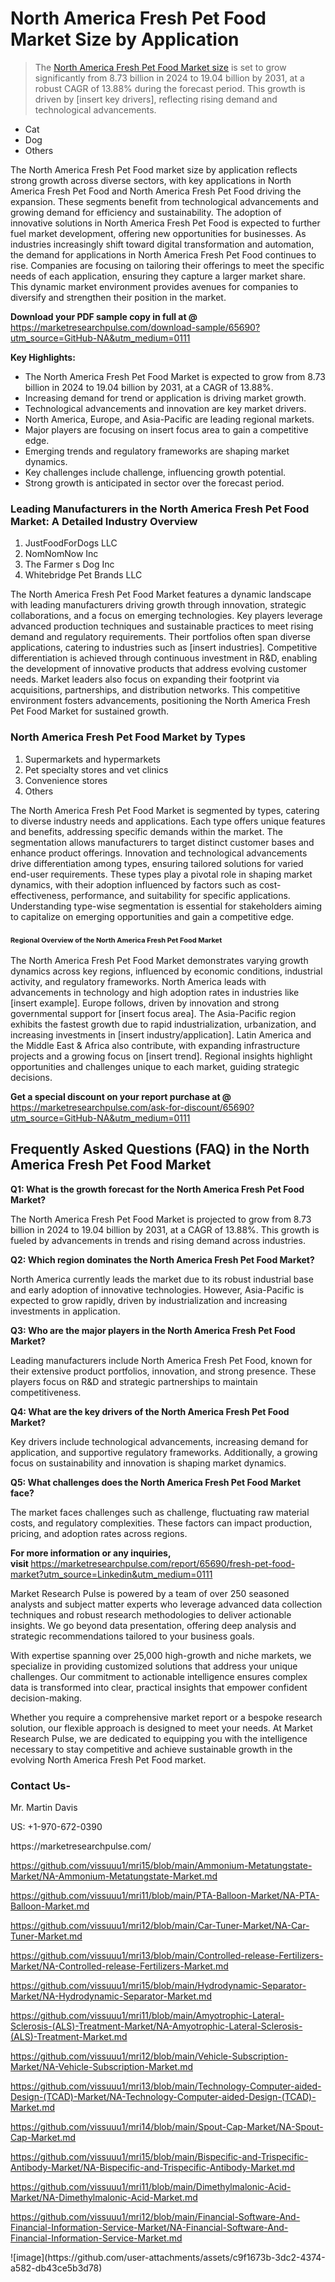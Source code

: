 <h1>North America Fresh Pet Food Market&nbsp;Size by Application</h1><blockquote><p>The <a href="https://marketresearchpulse.com/download-sample/65690?utm_source=GitHub-NA&amp;utm_medium=0111">North America Fresh Pet Food Market size</a> is set to grow significantly from 8.73 billion in 2024 to 19.04 billion by 2031, at a robust CAGR of 13.88% during the forecast period. This growth is driven by [insert key drivers], reflecting rising demand and technological advancements.</p></blockquote><ul><li>Cat <li> Dog <li> Others</li></ul><p>The North America Fresh Pet Food market size by application reflects strong growth across diverse sectors, with key applications in North America Fresh Pet Food and North America Fresh Pet Food driving the expansion. These segments benefit from technological advancements and growing demand for efficiency and sustainability. The adoption of innovative solutions in North America Fresh Pet Food is expected to further fuel market development, offering new opportunities for businesses. As industries increasingly shift toward digital transformation and automation, the demand for applications in North America Fresh Pet Food continues to rise. Companies are focusing on tailoring their offerings to meet the specific needs of each application, ensuring they capture a larger market share. This dynamic market environment provides avenues for companies to diversify and strengthen their position in the market.</p><p><strong>Download your PDF sample copy in full at @ </strong><a href="https://marketresearchpulse.com/download-sample/65690?utm_source=GitHub-NA&amp;utm_medium=0111">https://marketresearchpulse.com/download-sample/65690?utm_source=GitHub-NA&amp;utm_medium=0111</a></p><p><strong>Key Highlights: </strong></p><ul><li>The North America Fresh Pet Food Market is expected to grow from 8.73 billion in 2024 to 19.04 billion by 2031, at a CAGR of 13.88%.</li><li>Increasing demand for trend or application is driving market growth.</li><li>Technological advancements and innovation are key market drivers.</li><li>North America, Europe, and Asia-Pacific are leading regional markets.</li><li>Major players are focusing on insert focus area to gain a competitive edge.</li><li>Emerging trends and regulatory frameworks are shaping market dynamics.</li><li>Key challenges include challenge, influencing growth potential.</li><li>Strong growth is anticipated in sector over the forecast period.</li></ul><h3>Leading Manufacturers in the North America Fresh Pet Food Market: A Detailed Industry Overview</h3><ol><li>JustFoodForDogs LLC</li><li>NomNomNow Inc</li><li>The Farmer s Dog Inc</li><li>Whitebridge Pet Brands LLC</li></ol><div class="flex max-w-full flex-col flex-grow"><div class="min-h-8 text-message flex w-full flex-col items-end gap-2 whitespace-normal break-words [.text-message+&amp;]:mt-5" dir="auto" data-message-author-role="assistant" data-message-id="fd8432e4-4910-450d-b182-61b7bfb0a01f" data-message-model-slug="gpt-4o"><div class="flex w-full flex-col gap-1 empty:hidden first:pt-[3px]"><div class="markdown prose w-full break-words dark:prose-invert light"><p>The North America Fresh Pet Food Market features a dynamic landscape with leading manufacturers driving growth through innovation, strategic collaborations, and a focus on emerging technologies. Key players leverage advanced production techniques and sustainable practices to meet rising demand and regulatory requirements. Their portfolios often span diverse applications, catering to industries such as [insert industries]. Competitive differentiation is achieved through continuous investment in R&amp;D, enabling the development of innovative products that address evolving customer needs. Market leaders also focus on expanding their footprint via acquisitions, partnerships, and distribution networks. This competitive environment fosters advancements, positioning the North America Fresh Pet Food Market for sustained growth.</p></div></div></div></div><h3>North America Fresh Pet Food Market by Types</h3><ol><li>Supermarkets and hypermarkets <li> Pet specialty stores and vet clinics <li> Convenience stores <li> Others</li></ol><div class="flex max-w-full flex-col flex-grow"><div class="min-h-8 text-message flex w-full flex-col items-end gap-2 whitespace-normal break-words [.text-message+&amp;]:mt-5" dir="auto" data-message-author-role="assistant" data-message-id="084470be-0bb7-4664-bddf-5156b4f41249" data-message-model-slug="gpt-4o-mini"><div class="flex w-full flex-col gap-1 empty:hidden first:pt-[3px]"><div class="markdown prose w-full break-words dark:prose-invert light"><p>The North America Fresh Pet Food Market is segmented by types, catering to diverse industry needs and applications. Each type offers unique features and benefits, addressing specific demands within the market. The segmentation allows manufacturers to target distinct customer bases and enhance product offerings. Innovation and technological advancements drive differentiation among types, ensuring tailored solutions for varied end-user requirements. These types play a pivotal role in shaping market dynamics, with their adoption influenced by factors such as cost-effectiveness, performance, and suitability for specific applications. Understanding type-wise segmentation is essential for stakeholders aiming to capitalize on emerging opportunities and gain a competitive edge.</p></div></div></div></div><h3><span style="font-size: 11px;">Regional Overview of the North America Fresh Pet Food Market</span></h3><div class="flex max-w-full flex-col flex-grow"><div class="min-h-8 text-message flex w-full flex-col items-end gap-2 whitespace-normal break-words [.text-message+&amp;]:mt-5" dir="auto" data-message-author-role="assistant" data-message-id="e9038762-ce64-4e30-91c9-9bd413514231" data-message-model-slug="gpt-4o-mini"><div class="flex w-full flex-col gap-1 empty:hidden first:pt-[3px]"><div class="markdown prose w-full break-words dark:prose-invert light"><p>The North America Fresh Pet Food Market demonstrates varying growth dynamics across key regions, influenced by economic conditions, industrial activity, and regulatory frameworks. North America leads with advancements in technology and high adoption rates in industries like [insert example]. Europe follows, driven by innovation and strong governmental support for [insert focus area]. The Asia-Pacific region exhibits the fastest growth due to rapid industrialization, urbanization, and increasing investments in [insert industry/application]. Latin America and the Middle East &amp; Africa also contribute, with expanding infrastructure projects and a growing focus on [insert trend]. Regional insights highlight opportunities and challenges unique to each market, guiding strategic decisions.</p></div></div></div></div><p><strong>Get a special discount on your report purchase at @ </strong><a href="https://marketresearchpulse.com/ask-for-discount/65690?utm_source=GitHub-NA&amp;utm_medium=0111">https://marketresearchpulse.com/ask-for-discount/65690?utm_source=GitHub-NA&amp;utm_medium=0111</a></p><h2>Frequently Asked Questions (FAQ) in the North America Fresh Pet Food Market</h2><p><strong>Q1: What is the growth forecast for the North America Fresh Pet Food Market?</strong></p><p>The North America Fresh Pet Food Market is projected to grow from 8.73 billion in 2024 to 19.04 billion by 2031, at a CAGR of 13.88%. This growth is fueled by advancements in trends and rising demand across industries.</p><p><strong>Q2: Which region dominates the North America Fresh Pet Food Market?</strong></p><p>North America currently leads the market due to its robust industrial base and early adoption of innovative technologies. However, Asia-Pacific is expected to grow rapidly, driven by industrialization and increasing investments in application.</p><p><strong>Q3: Who are the major players in the North America Fresh Pet Food Market?</strong></p><p>Leading manufacturers include North America Fresh Pet Food, known for their extensive product portfolios, innovation, and strong presence. These players focus on R&amp;D and strategic partnerships to maintain competitiveness.</p><p><strong>Q4: What are the key drivers of the North America Fresh Pet Food Market?</strong></p><p>Key drivers include technological advancements, increasing demand for application, and supportive regulatory frameworks. Additionally, a growing focus on sustainability and innovation is shaping market dynamics.</p><p><strong>Q5: What challenges does the North America Fresh Pet Food Market face?</strong></p><p>The market faces challenges such as challenge, fluctuating raw material costs, and regulatory complexities. These factors can impact production, pricing, and adoption rates across regions.</p><p><strong>For more information or any inquiries, visit&nbsp;</strong><a href="https://marketresearchpulse.com/report/65690/fresh-pet-food-market?utm_source=Linkedin&utm_medium=0111">https://marketresearchpulse.com/report/65690/fresh-pet-food-market?utm_source=Linkedin&utm_medium=0111</a></p><p>Market Research Pulse is powered by a team of over 250 seasoned analysts and subject matter experts who leverage advanced data collection techniques and robust research methodologies to deliver actionable insights. We go beyond data presentation, offering deep analysis and strategic recommendations tailored to your business goals.</p><p>With expertise spanning over 25,000 high-growth and niche markets, we specialize in providing customized solutions that address your unique challenges. Our commitment to actionable intelligence ensures complex data is transformed into clear, practical insights that empower confident decision-making.</p><p>Whether you require a comprehensive market report or a bespoke research solution, our flexible approach is designed to meet your needs. At Market Research Pulse, we are dedicated to equipping you with the intelligence necessary to stay competitive and achieve sustainable growth in the evolving North America Fresh Pet Food market.</p><h3><strong>Contact Us-</strong></h3><p>Mr. Martin Davis</p><p>US: +1-970-672-0390</p><p>https://marketresearchpulse.com/</p><p><a href="https://github.com/vissuuu1/mri15/blob/main/Ammonium-Metatungstate-Market/NA-Ammonium-Metatungstate-Market.md">https://github.com/vissuuu1/mri15/blob/main/Ammonium-Metatungstate-Market/NA-Ammonium-Metatungstate-Market.md</a></p><p><a href="https://github.com/vissuuu1/mri11/blob/main/PTA-Balloon-Market/NA-PTA-Balloon-Market.md">https://github.com/vissuuu1/mri11/blob/main/PTA-Balloon-Market/NA-PTA-Balloon-Market.md</a></p><p><a href="https://github.com/vissuuu1/mri12/blob/main/Car-Tuner-Market/NA-Car-Tuner-Market.md">https://github.com/vissuuu1/mri12/blob/main/Car-Tuner-Market/NA-Car-Tuner-Market.md</a></p><p><a href="https://github.com/vissuuu1/mri13/blob/main/Controlled-release-Fertilizers-Market/NA-Controlled-release-Fertilizers-Market.md">https://github.com/vissuuu1/mri13/blob/main/Controlled-release-Fertilizers-Market/NA-Controlled-release-Fertilizers-Market.md</a></p><p><a href="https://github.com/vissuuu1/mri15/blob/main/Hydrodynamic-Separator-Market/NA-Hydrodynamic-Separator-Market.md">https://github.com/vissuuu1/mri15/blob/main/Hydrodynamic-Separator-Market/NA-Hydrodynamic-Separator-Market.md</a></p><p><a href="https://github.com/vissuuu1/mri11/blob/main/Amyotrophic-Lateral-Sclerosis-(ALS)-Treatment-Market/NA-Amyotrophic-Lateral-Sclerosis-(ALS)-Treatment-Market.md">https://github.com/vissuuu1/mri11/blob/main/Amyotrophic-Lateral-Sclerosis-(ALS)-Treatment-Market/NA-Amyotrophic-Lateral-Sclerosis-(ALS)-Treatment-Market.md</a></p><p><a href="https://github.com/vissuuu1/mri12/blob/main/Vehicle-Subscription-Market/NA-Vehicle-Subscription-Market.md">https://github.com/vissuuu1/mri12/blob/main/Vehicle-Subscription-Market/NA-Vehicle-Subscription-Market.md</a></p><p><a href="https://github.com/vissuuu1/mri13/blob/main/Technology-Computer-aided-Design-(TCAD)-Market/NA-Technology-Computer-aided-Design-(TCAD)-Market.md">https://github.com/vissuuu1/mri13/blob/main/Technology-Computer-aided-Design-(TCAD)-Market/NA-Technology-Computer-aided-Design-(TCAD)-Market.md</a></p><p><a href="https://github.com/vissuuu1/mri14/blob/main/Spout-Cap-Market/NA-Spout-Cap-Market.md">https://github.com/vissuuu1/mri14/blob/main/Spout-Cap-Market/NA-Spout-Cap-Market.md</a></p><p><a href="https://github.com/vissuuu1/mri15/blob/main/Bispecific-and-Trispecific-Antibody-Market/NA-Bispecific-and-Trispecific-Antibody-Market.md">https://github.com/vissuuu1/mri15/blob/main/Bispecific-and-Trispecific-Antibody-Market/NA-Bispecific-and-Trispecific-Antibody-Market.md</a></p><p><a href="https://github.com/vissuuu1/mri11/blob/main/Dimethylmalonic-Acid-Market/NA-Dimethylmalonic-Acid-Market.md">https://github.com/vissuuu1/mri11/blob/main/Dimethylmalonic-Acid-Market/NA-Dimethylmalonic-Acid-Market.md</a></p><p><a href="https://github.com/vissuuu1/mri12/blob/main/Financial-Software-And-Financial-Information-Service-Market/NA-Financial-Software-And-Financial-Information-Service-Market.md">https://github.com/vissuuu1/mri12/blob/main/Financial-Software-And-Financial-Information-Service-Market/NA-Financial-Software-And-Financial-Information-Service-Market.md</a></p>
![image](https://github.com/user-attachments/assets/c9f1673b-3dc2-4374-a582-db43ce5b3d78)
